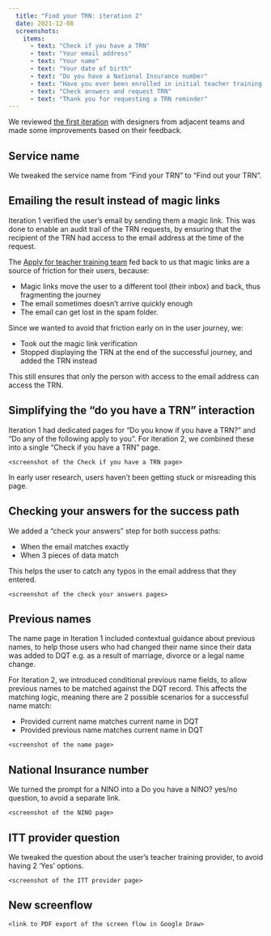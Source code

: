 ```yaml
---
  title: "Find your TRN: iteration 2"
  date: 2021-12-08
  screenshots:
    items:
      - text: "Check if you have a TRN"
      - text: "Your email address"
      - text: "Your name"
      - text: "Your date of birth"
      - text: "Do you have a National Insurance number"
      - text: "Have you ever been enrolled in initial teacher training in England or Wales"
      - text: "Check answers and request TRN"
      - text: "Thank you for requesting a TRN reminder"
---
```


We reviewed [the first iteration](/find-your-trn-initial-design) with designers from adjacent teams and made some improvements based on their feedback.

## Service name

We tweaked the service name from “Find your TRN” to “Find out your TRN”.

## Emailing the result instead of magic links

Iteration 1 verified the user’s email by sending them a magic link. This was done to enable an audit trail of the TRN requests, by ensuring that the recipient of the TRN had access to the email address at the time of the request.

The [Apply for teacher training team](https://bat-design-history.netlify.app/apply-for-teacher-training/) fed back to us that magic links are a source of friction for their users, because:

* Magic links move the user to a different tool (their inbox) and back, thus fragmenting the journey
* The email sometimes doesn’t arrive quickly enough
* The email can get lost in the spam folder.

Since we wanted to avoid that friction early on in the user journey, we:

* Took out the magic link verification
* Stopped displaying the TRN at the end of the successful journey, and added the TRN instead

This still ensures that only the person with access to the email address can access the TRN.

## Simplifying the “do you have a TRN” interaction

Iteration 1 had dedicated pages for “Do you know if you have a TRN?” and “Do any of the following apply to you”. For iteration 2, we combined these into a single “Check if you have a TRN” page.

`<screenshot of the Check if you have a TRN page>`

In early user research, users haven’t been getting stuck or misreading this page.

## Checking your answers for the success path

We added a “check your answers” step for both success paths:

* When the email matches exactly
* When 3 pieces of data match

This helps the user to catch any typos in the email address that they entered.

`<screenshot of the check your answers pages>`

## Previous names

The name page in Iteration 1 included contextual guidance about previous names, to help those users who had changed their name since their data was added to DQT e.g. as a result of marriage, divorce or a legal name change.

For Iteration 2, we introduced conditional previous name fields, to allow previous names to be matched against the DQT record. This affects the matching logic, meaning there are 2 possible scenarios for a successful name match:

* Provided current name matches current name in DQT
* Provided previous name matches current name in DQT

`<screenshot of the name page>`

## National Insurance number

We turned the prompt for a NINO into a Do you have a NINO? yes/no question, to avoid a separate link.

`<screenshot of the NINO page>`

## ITT provider question

We tweaked the question about the user’s teacher training provider, to avoid having 2 ‘Yes’ options.

`<screenshot of the ITT provider page>`

## New screenflow

`<link to PDF export of the screen flow in Google Draw>`
